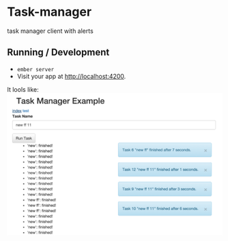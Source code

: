 # Task-manager

task manager client with alerts

## Running / Development

* `ember server`
* Visit your app at [http://localhost:4200](http://localhost:4200).

It lools like:
![](https://raw.githubusercontent.com/AlexKVal/task-manager/master/result.png)
